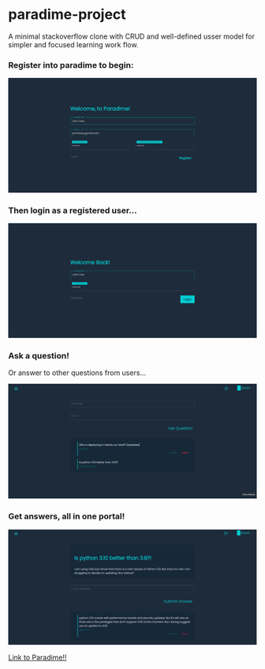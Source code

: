 # paradime-project
A minimal stackoverflow clone with CRUD and well-defined usser model for simpler and focused learning work flow.

<h3>Register into paradime to begin:</h3>

![](./paradime_imgs/register.png)

<h3>Then login as a registered user...</h3>

![](./paradime_imgs/login.png)

<h3>Ask a question!</h3>
<p>Or answer to other questions from users...</p>

![](./paradime_imgs/landing.png)

<h3>Get answers, all in one portal!</h3>

![](./paradime_imgs/question.png)

<a href="https://paradime.herokuapp.com/" target="_blank">Link to Paradime!!</a>
